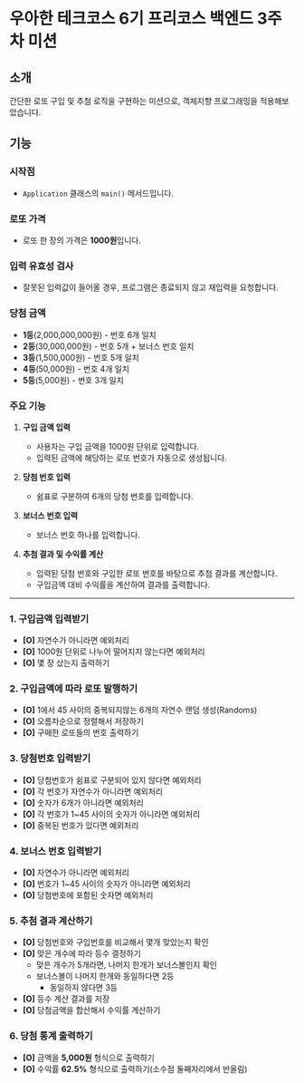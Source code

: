 # 우아한 테크코스 6기 프리코스 백엔드 3주차 미션

## 소개

간단한 로또 구입 및 추첨 로직을 구현하는 미션으로, 객체지향 프로그래밍을 적용해보았습니다.

## 기능

### 시작점

- `Application` 클래스의 `main()` 메서드입니다.

### 로또 가격

- 로또 한 장의 가격은 **1000원**입니다.

### 입력 유효성 검사

- 잘못된 입력값이 들어올 경우, 프로그램은 종료되지 않고 재입력을 요청합니다.

### 당첨 금액

- **1등**(2,000,000,000원) - 번호 6개 일치
- **2등**(30,000,000원) - 번호 5개 + 보너스 번호 일치
- **3등**(1,500,000원) - 번호 5개 일치
- **4등**(50,000원) - 번호 4개 일치
- **5등**(5,000원) - 번호 3개 일치

### 주요 기능

1. **구입 금액 입력**
    - 사용자는 구입 금액을 1000원 단위로 입력합니다.
    - 입력된 금액에 해당하는 로또 번호가 자동으로 생성됩니다.

2. **당첨 번호 입력**
    - 쉼표로 구분하여 6개의 당첨 번호를 입력합니다.

3. **보너스 번호 입력**
    - 보너스 번호 하나를 입력합니다.

4. **추첨 결과 및 수익률 계산**
    - 입력된 당첨 번호와 구입한 로또 번호를 바탕으로 추첨 결과를 계산합니다.
    - 구입금액 대비 수익률을 계산하여 결과를 출력합니다.

---

### 1. 구입금액 입력받기

- **[O]** 자연수가 아니라면 예외처리
- **[O]** 1000원 단위로 나누어 떨어지지 않는다면 예외처리
- **[O]** 몇 장 샀는지 출력하기

### 2. 구입금액에 따라 로또 발행하기

- **[O]** 1에서 45 사이의 중복되지않는 6개의 자연수 랜덤 생성(Randoms)
- **[O]** 오름차순으로 정렬해서 저장하기
- **[O]** 구매한 로또들의 번호 출력하기

### 3. 당첨번호 입력받기

- **[O]** 당첨번호가 쉼표로 구분되어 있지 않다면 예외처리
- **[O]** 각 번호가 자연수가 아니라면 예외처리
- **[O]** 숫자가 6개가 아니라면 예외처리
- **[O]** 각 번호가 1~45 사이의 숫자가 아니라면 예외처리
- **[O]** 중복된 번호가 있다면 예외처리

### 4. 보너스 번호 입력받기

- **[O]** 자연수가 아니라면 예외처리
- **[O]** 번호가 1~45 사이의 숫자가 아니라면 예외처리
- **[O]** 당첨번호에 포함된 숫자면 예외처리

### 5. 추첨 결과 계산하기

- **[O]** 당첨번호와 구입번호를 비교해서 몇개 맞았는지 확인
- **[O]** 맞은 개수에 따라 등수 결정하기
    - 맞은 개수가 5개라면, 나머지 한개가 보너스볼인지 확인
    - 보너스볼이 나머지 한개와 동일하다면 2등
        - 동일하지 않다면 3등
- **[O]** 등수 계산 결과를 저장
- **[O]** 당첨금액을 합산해서 수익률 계산하기

### 6. 당첨 통계 출력하기

- **[O]** 금액을 **5,000원** 형식으로 출력하기
- **[O]** 수익률 **62.5%** 형식으로 출력하기(소수점 둘째자리에서 반올림)
